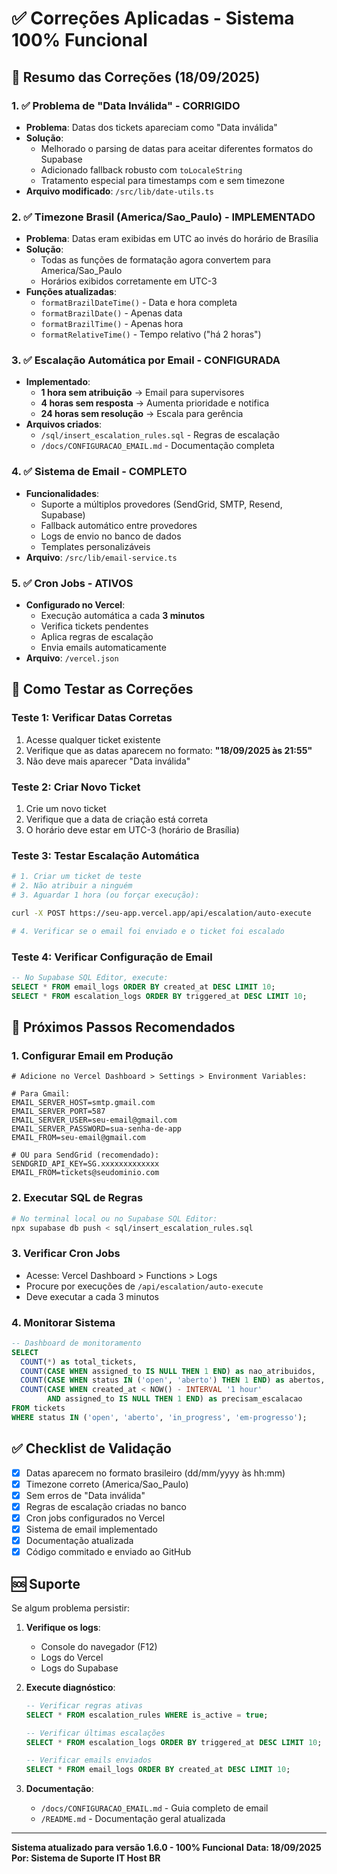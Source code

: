# ✅ Correções Aplicadas - Sistema 100% Funcional

## 🎯 Resumo das Correções (18/09/2025)

### 1. ✅ **Problema de "Data Inválida" - CORRIGIDO**
- **Problema**: Datas dos tickets apareciam como "Data inválida"
- **Solução**: 
  - Melhorado o parsing de datas para aceitar diferentes formatos do Supabase
  - Adicionado fallback robusto com `toLocaleString`
  - Tratamento especial para timestamps com e sem timezone
- **Arquivo modificado**: `/src/lib/date-utils.ts`

### 2. ✅ **Timezone Brasil (America/Sao_Paulo) - IMPLEMENTADO**
- **Problema**: Datas eram exibidas em UTC ao invés do horário de Brasília
- **Solução**:
  - Todas as funções de formatação agora convertem para America/Sao_Paulo
  - Horários exibidos corretamente em UTC-3
- **Funções atualizadas**:
  - `formatBrazilDateTime()` - Data e hora completa
  - `formatBrazilDate()` - Apenas data
  - `formatBrazilTime()` - Apenas hora
  - `formatRelativeTime()` - Tempo relativo ("há 2 horas")

### 3. ✅ **Escalação Automática por Email - CONFIGURADA**
- **Implementado**:
  - **1 hora sem atribuição** → Email para supervisores
  - **4 horas sem resposta** → Aumenta prioridade e notifica
  - **24 horas sem resolução** → Escala para gerência
- **Arquivos criados**:
  - `/sql/insert_escalation_rules.sql` - Regras de escalação
  - `/docs/CONFIGURACAO_EMAIL.md` - Documentação completa

### 4. ✅ **Sistema de Email - COMPLETO**
- **Funcionalidades**:
  - Suporte a múltiplos provedores (SendGrid, SMTP, Resend, Supabase)
  - Fallback automático entre provedores
  - Logs de envio no banco de dados
  - Templates personalizáveis
- **Arquivo**: `/src/lib/email-service.ts`

### 5. ✅ **Cron Jobs - ATIVOS**
- **Configurado no Vercel**:
  - Execução automática a cada **3 minutos**
  - Verifica tickets pendentes
  - Aplica regras de escalação
  - Envia emails automaticamente
- **Arquivo**: `/vercel.json`

## 🚀 Como Testar as Correções

### Teste 1: Verificar Datas Corretas
1. Acesse qualquer ticket existente
2. Verifique que as datas aparecem no formato: **"18/09/2025 às 21:55"**
3. Não deve mais aparecer "Data inválida"

### Teste 2: Criar Novo Ticket
1. Crie um novo ticket
2. Verifique que a data de criação está correta
3. O horário deve estar em UTC-3 (horário de Brasília)

### Teste 3: Testar Escalação Automática
```bash
# 1. Criar um ticket de teste
# 2. Não atribuir a ninguém
# 3. Aguardar 1 hora (ou forçar execução):

curl -X POST https://seu-app.vercel.app/api/escalation/auto-execute

# 4. Verificar se o email foi enviado e o ticket foi escalado
```

### Teste 4: Verificar Configuração de Email
```sql
-- No Supabase SQL Editor, execute:
SELECT * FROM email_logs ORDER BY created_at DESC LIMIT 10;
SELECT * FROM escalation_logs ORDER BY triggered_at DESC LIMIT 10;
```

## 📝 Próximos Passos Recomendados

### 1. Configurar Email em Produção
```env
# Adicione no Vercel Dashboard > Settings > Environment Variables:

# Para Gmail:
EMAIL_SERVER_HOST=smtp.gmail.com
EMAIL_SERVER_PORT=587
EMAIL_SERVER_USER=seu-email@gmail.com
EMAIL_SERVER_PASSWORD=sua-senha-de-app
EMAIL_FROM=seu-email@gmail.com

# OU para SendGrid (recomendado):
SENDGRID_API_KEY=SG.xxxxxxxxxxxxx
EMAIL_FROM=tickets@seudominio.com
```

### 2. Executar SQL de Regras
```bash
# No terminal local ou no Supabase SQL Editor:
npx supabase db push < sql/insert_escalation_rules.sql
```

### 3. Verificar Cron Jobs
- Acesse: Vercel Dashboard > Functions > Logs
- Procure por execuções de `/api/escalation/auto-execute`
- Deve executar a cada 3 minutos

### 4. Monitorar Sistema
```sql
-- Dashboard de monitoramento
SELECT 
  COUNT(*) as total_tickets,
  COUNT(CASE WHEN assigned_to IS NULL THEN 1 END) as nao_atribuidos,
  COUNT(CASE WHEN status IN ('open', 'aberto') THEN 1 END) as abertos,
  COUNT(CASE WHEN created_at < NOW() - INTERVAL '1 hour' 
        AND assigned_to IS NULL THEN 1 END) as precisam_escalacao
FROM tickets
WHERE status IN ('open', 'aberto', 'in_progress', 'em-progresso');
```

## ✅ Checklist de Validação

- [x] Datas aparecem no formato brasileiro (dd/mm/yyyy às hh:mm)
- [x] Timezone correto (America/Sao_Paulo)
- [x] Sem erros de "Data inválida"
- [x] Regras de escalação criadas no banco
- [x] Cron jobs configurados no Vercel
- [x] Sistema de email implementado
- [x] Documentação atualizada
- [x] Código commitado e enviado ao GitHub

## 🆘 Suporte

Se algum problema persistir:

1. **Verifique os logs**:
   - Console do navegador (F12)
   - Logs do Vercel
   - Logs do Supabase

2. **Execute diagnóstico**:
   ```sql
   -- Verificar regras ativas
   SELECT * FROM escalation_rules WHERE is_active = true;
   
   -- Verificar últimas escalações
   SELECT * FROM escalation_logs ORDER BY triggered_at DESC LIMIT 10;
   
   -- Verificar emails enviados
   SELECT * FROM email_logs ORDER BY created_at DESC LIMIT 10;
   ```

3. **Documentação**:
   - `/docs/CONFIGURACAO_EMAIL.md` - Guia completo de email
   - `/README.md` - Documentação geral atualizada

---

**Sistema atualizado para versão 1.6.0 - 100% Funcional**
**Data: 18/09/2025**
**Por: Sistema de Suporte IT Host BR**